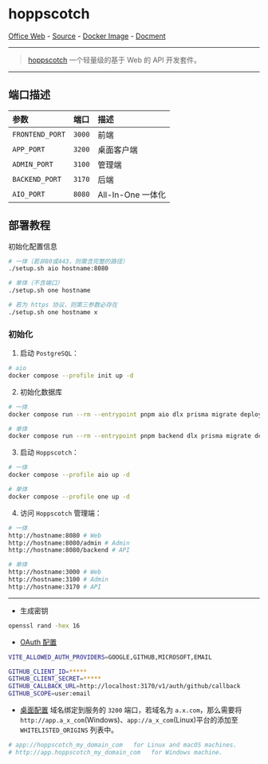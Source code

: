 # hoppscotch

[Office Web][1] - [Source][2] - [Docker Image][3] - [Docment][4]

---

> [hoppscotch][1] 一个轻量级的基于 Web 的 API 开发套件。

[1]:https://hoppscotch.com/
[2]:https://github.com/hoppscotch/hoppscotch
[3]:https://hub.docker.com/r/hoppscotch/hoppscotch
[4]:https://docs.hoppscotch.io/

---

## 端口描述
| 参数 | 端口 | 描述 |
|:---|:---|:---|
| `FRONTEND_PORT` | `3000` | 前端 |
| `APP_PORT` | `3200` | 桌面客户端 |
| `ADMIN_PORT` | `3100` | 管理端 |
| `BACKEND_PORT` | `3170` | 后端 |
| `AIO_PORT` | `8080` | All-In-One 一体化 |

## 部署教程

初始化配置信息
```bash
# 一体（若非80或443，则需含完整的路径）
./setup.sh aio hostname:8080

# 单体（不含端口）
./setup.sh one hostname

# 若为 https 协议，则第三参数必存在
./setup.sh one hostname x
```

### 初始化
1. 启动 `PostgreSQL`：
```bash
# aio
docker compose --profile init up -d
```

2. 初始化数据库
```bash
# 一体
docker compose run --rm --entrypoint pnpm aio dlx prisma migrate deploy

# 单体
docker compose run --rm --entrypoint pnpm backend dlx prisma migrate deploy
```

3. 启动 `Hoppscotch`：
```bash
# 一体
docker compose --profile aio up -d

# 单体
docker compose --profile one up -d
```

4. 访问 `Hoppscotch` 管理端：
```bash
# 一体
http://hostname:8080 # Web
http://hostname:8080/admin # Admin
http://hostname:8080/backend # API

# 单体
http://hostname:3000 # Web
http://hostname:3100 # Admin
http://hostname:3170 # API
```

---

- 生成密钥
```bash
openssl rand -hex 16
```

- [OAuth 配置](https://docs.hoppscotch.io/documentation/self-host/community-edition/prerequisites#choosing-oauth-providers)
```bash
VITE_ALLOWED_AUTH_PROVIDERS=GOOGLE,GITHUB,MICROSOFT,EMAIL

GITHUB_CLIENT_ID=*****
GITHUB_CLIENT_SECRET=*****
GITHUB_CALLBACK_URL=http://localhost:3170/v1/auth/github/callback
GITHUB_SCOPE=user:email
```

- [桌面配置](https://docs.hoppscotch.io/documentation/clients/desktop#hoppscotch-self-hosted-edition-for-community)
域名绑定到服务的 `3200` 端口，若域名为 `a.x.com`，那么需要将 `http://app.a_x_com`(Windows)、`app://a_x_com`(Linux)平台的添加至 `WHITELISTED_ORIGINS` 列表中。
```bash
# app://hoppscotch_my_domain_com   for Linux and macOS machines.
# http://app.hoppscotch_my_domain_com   for Windows machine.
```
